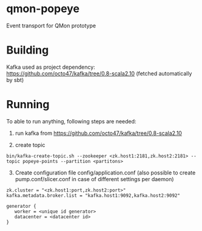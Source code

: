 qmon-popeye
===========

Event transport for QMon prototype

Building
===========

Kafka used as project dependency: https://github.com/octo47/kafka/tree/0.8-scala2.10 (fetched automatically by sbt)

Running
=======

To able to run anything, following steps are needed:

1. run kafka from https://github.com/octo47/kafka/tree/0.8-scala2.10

2. create topic

```
bin/kafka-create-topic.sh --zookeeper <zk.host1:2181,zk.host2:2181> --topic popeye-points --partition <partitons>
```
3. Create configuration file config/application.conf (also possible to create pump.conf/slicer.conf in case of different settings per daemon)

```
zk.cluster = "<zk.host1:port,zk.host2:port>"
kafka.metadata.broker.list = "kafka.host1:9092,kafka.host2:9092"

generator {
   worker = <unique id generator>
   datacenter = <datacenter id>
}
```

